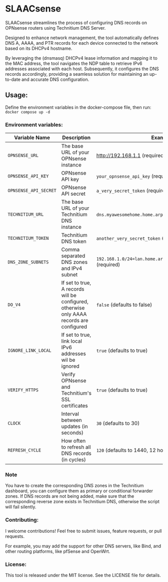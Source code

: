 # SLAACsense

SLAACsense streamlines the process of configuring DNS records on OPNsense routers using Technitium DNS Server.

Designed to enhance network management, the tool automatically defines DNS A, AAAA, and PTR records for each device connected to the network based on its DHCPv4 hostname.

By leveraging the (dnsmasq) DHCPv4 lease information and mapping it to the MAC address, the tool navigates the NDP table to retrieve IPv6 addresses associated with each host. Subsequently, it configures the DNS records accordingly, providing a seamless solution for maintaining an up-to-date and accurate DNS configuration.

## Usage:

Define the environment variables in the docker-compose file, then run: `docker compose up -d`

### Environment variables:

| Variable Name         | Description                                                                              | Example Value                                                          |
|-----------------------|------------------------------------------------------------------------------------------|------------------------------------------------------------------------|
| `OPNSENSE_URL`        | The base URL of your OPNsense instance                                                   | http://192.168.1.1 (required)                                          
| `OPNSENSE_API_KEY`    | OPNsense API key                                                                         | `your_opnsense_api_key` (required)                                     |
| `OPNSENSE_API_SECRET` | OPNsense API secret                                                                      | `a_very_secret_token` (required)                                       |
| `TECHNITIUM_URL`      | The base URL of your Technitium DNS instance                                             | `dns.myawesomehome.home.arpa` (required)                               |
| `TECHNITIUM_TOKEN`    | Technitium DNS token                                                                     | `another_very_secret_token` (required)                                 |
| `DNS_ZONE_SUBNETS`    | Comma separated DNS zones and IPv4 subnet                                                | `192.168.1.0/24=lan.home.arpa,192.168.2.0/24=dmz.home.arpa` (required) |
| `DO_V4`               | If set to true, A records will be configured, otherwise only AAAA records are configured | `false` (defaults to false)                                            |
| `IGNORE_LINK_LOCAL`   | If set to true, link local IPv6 addresses wil be ignored                                 | `true` (defaults to true)                                              |
| `VERIFY_HTTPS`        | Verify OPNsense and Technitium's SSL certificates                                        | `true` (defaults to true)                                              |
| `CLOCK`               | Interval between updates (in seconds)                                                    | `30` (defaults to 30)                                                  |
| `REFRESH_CYCLE`       | How often to refresh all DNS records (in cycles)                                         | `120` (defaults to 1440, 12 hours with default CLOCK)                    |

### Note
You have to create the corresponding DNS zones in the Technitium dashboard, you can configure them as primary or conditional forwarder zones.
If DNS records are not being added, make sure that the corresponding reverse zone exists in Technitium DNS, otherwise the script will fail silently.

### Contributing:
I welcome contributions! Feel free to submit issues, feature requests, or pull requests.

For example, you may add the support for other DNS servers, like Bind, and other routing platforms, like pfSense and OpenWrt. 

### License:
This tool is released under the MIT license. See the LICENSE file for details.